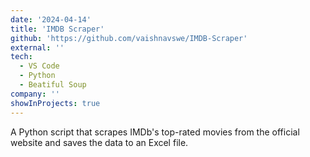 ```yaml
---
date: '2024-04-14'
title: 'IMDB Scraper'
github: 'https://github.com/vaishnavswe/IMDB-Scraper'
external: ''
tech:
  - VS Code
  - Python
  - Beatiful Soup
company: ''
showInProjects: true
---
```


A Python script that scrapes IMDb's top-rated movies from the official website and saves the data to an Excel file. 
